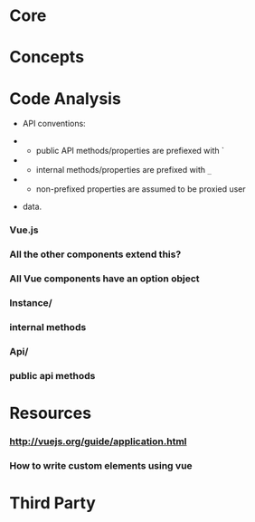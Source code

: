# Core
# Concepts
# Code Analysis






* API conventions:







* - public API methods/properties are prefiexed with `







* - internal methods/properties are prefixed with `_`







* - non-prefixed properties are assumed to be proxied user







* data.






### Vue.js
### All the other components extend this?
### All Vue components have an option object
### Instance/
### internal methods
### Api/
### public api methods
# Resources
### http://vuejs.org/guide/application.html
### How to write custom elements using vue
# Third Party
